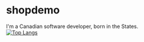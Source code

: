 # shopdemo
I'm a Canadian software developer, born in the States.    
[![Top Langs](https://github-readme-stats.vercel.app/api/top-langs/?username=groundseed&exclude_repo=Mistakepack)](https://github.com/anuraghazra/github-readme-stats)
